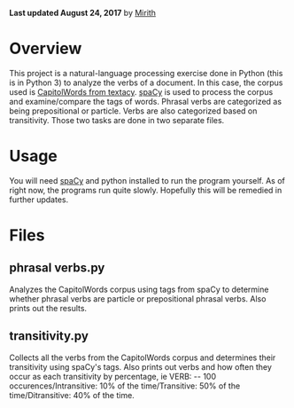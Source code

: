 **Last updated August 24, 2017** by [Mirith](https://github.com/Mirith)

# Overview

This project is a natural-language processing exercise done in Python (this is in Python 3)  to analyze the verbs of a document.  In this case, the corpus used is [CapitolWords from textacy](http://textacy.readthedocs.io/en/latest/api_reference.html#module-textacy.doc).  [spaCy](https://spacy.io/docs/api/) is used to process the corpus and examine/compare the tags of words.  Phrasal verbs are categorized as being prepositional or particle.  Verbs are also categorized based on transitivity.  Those two tasks are done in two separate files.  

# Usage

You will need [spaCy](https://spacy.io/docs/usage/) and python installed to run the program yourself.  As of right now, the programs run quite slowly.  Hopefully this will be remedied in further updates.  

# Files 

## phrasal verbs.py

Analyzes the CapitolWords corpus using tags from spaCy to determine whether phrasal verbs are particle or prepositional phrasal verbs.  Also prints out the results.  

## transitivity.py

Collects all the verbs from the CapitolWords corpus and determines their transitivity using spaCy's tags.  Also prints out verbs and how often they occur as each transitivity by percentage, ie VERB:  -- 100 occurences/Intransitive: 10% of the time/Transitive: 50% of the time/Ditransitive: 40% of the time.



